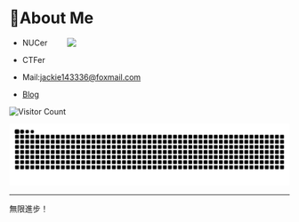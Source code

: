 # 👋About Me

<img align='right' src="https://github-readme-stats.vercel.app/api?username=Wu-Jackie&hide=contribs,prs&show_icons=true&line_height=33&bg_color=0,EC6C6C,FFD479,FFFC79,73FA79&theme=graywhite" width="400">

- NUCer

- CTFer

- Mail:jackie143336@foxmail.com

- [Blog](https://wu-jackie.github.io/)

![Visitor Count](https://profile-counter.glitch.me/Wu-Jackie/count.svg)

<picture>
  <source media="(prefers-color-scheme: dark)" srcset="https://raw.githubusercontent.com/Wu-Jackie/Wu-Jackie/output/github-contribution-grid-snake-dark.svg">
  <source media="(prefers-color-scheme: light)" srcset="https://raw.githubusercontent.com/Wu-Jackie/Wu-Jackie/output/github-contribution-grid-snake.svg">
  <img alt="github contribution grid snake animation" src="https://raw.githubusercontent.com/Wu-Jackie/Wu-Jackie/output/github-contribution-grid-snake.svg">
</picture>

---

無限進步！
